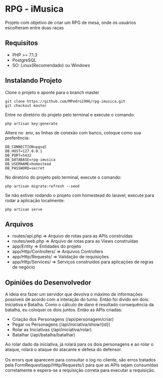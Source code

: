 # RPG - iMusica

Projeto com objetivo de criar um RPG de mesa, onde os usuários escolheram entre duas raças

## Requisitos
* PHP >= 7.1.3
* PostgreSQL
* SO: Linux(Recomendado) ou Windows

## Instalando Projeto

Clone o projeto e aponte para o branch master

```
git clone https://github.com/MPedro1996/rpg-imusica.git
git checkout master
```

Entre no diretório do projeto pelo terminal e execute o comando:
```
php artisan key:generate 
```

Altere no .env, as linhas de conexão com banco, coloque como sua preferência:

```
DB_CONNECTION=pgsql
DB_HOST=127.0.0.1
DB_PORT=5432
DB_DATABASE=rpg-imusica
DB_USERNAME=homestead
DB_PASSWORD=secret
```

No diretório do projeto pelo terminal, execute o comando:

```
php artisan migrate:refresh --seed
```

Se não estiver rodando o projeto com homestead do laravel, execute para rodar a aplicação localmente:
```
php artisan serve
```

## Arquivos

* routes/api.php => Arquivo de rotas para as APIs construídas
* routes/web.php => Arquivo de rotas para as Views construídas
* app/Entity => Entidades do projeto
* app/Http/Controllers/ => Arquivos Controllers
* app/Http/Requests/ => Validação de requisições
* app/Http/Services/ => Serviços construídos para aplicações de regras de negócio

## Opiniões do Desenvolvedor

A ideia era fazer um servidor que devolva o máximo de informações possíveis de acordo com a interação do turno.
Então foi divido em dois: Iniciativa e Batalha. Como o cálculo de dano é resultado consequência da batalha, eu coloquei os dois juntos.
Então as APIs criadas:

* Criação dos Personagens (/api/personagem/criar)
* Pegar os Personagens (/api/iniciativa/show/{id})
* Rolar as Iniciativas (/api/iniciativa/rolar)
* Batalhar (/api/batalha/batalhar)

Ao rolar dado da iniciativa, já rolará para os dois personagens e ao rolar o ataque, rolará o ataque do atacante e defesa do defensor.<br>
<br>
Os errors que aparecem para consultar o log no cliente, são erros tratados pela FormRequest(app/Http/Requests/) para que as APIs sejam consumidas corretamente e espera-se a requisição correta para executar a requisição.





